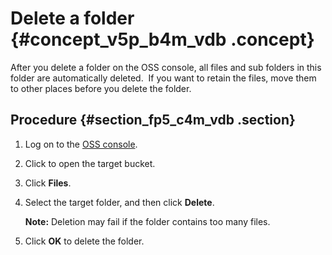 # Delete a folder {#concept_v5p_b4m_vdb .concept}

After you delete a folder on the OSS console, all files and sub folders in this folder are automatically deleted.  If you want to retain the files, move them to other places before you delete the folder.

## Procedure {#section_fp5_c4m_vdb .section}

1.  Log on to the [OSS console](https://oss.console.aliyun.com/).
2.  Click to open the target bucket.
3.  Click **Files**. 
4.  Select the target folder, and then click **Delete**.

    **Note:** Deletion may fail if the folder contains too many files.

5.  Click **OK** to delete the folder.

